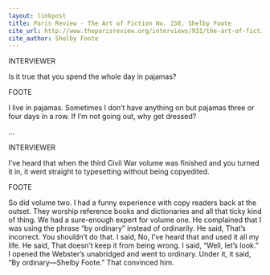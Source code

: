 ```yaml
---
layout: linkpost
title: Paris Review - The Art of Fiction No. 158, Shelby Foote
cite_url: http://www.theparisreview.org/interviews/931/the-art-of-fiction-no-158-shelby-foote
cite_author: Shelby Foote
---
```

INTERVIEWER
  

  
Is it true that you spend the whole day in pajamas?  
  

  
FOOTE
  

  
I live in pajamas. Sometimes I don’t have anything on but pajamas three or four days in a row. If I’m not going out, why get dressed?  
  

  
...
  

  
INTERVIEWER
  

  
I’ve heard that when the third Civil War volume was finished and you turned it in, it went straight to typesetting without being copyedited.  
  

  
FOOTE
  

  
So did volume two. I had a funny experience with copy readers back at the outset. They worship reference books and dictionaries and all that ticky kind of thing. We had a sure-enough expert for volume one. He complained that I was using the phrase “by ordinary” instead of ordinarily. He said, That’s incorrect. You shouldn’t do that. I said, No, I’ve heard that and used it all my life. He said, That doesn’t keep it from being wrong. I said, “Well, let’s look.” I opened the Webster’s unabridged and went to ordinary. Under it, it said, “By ordinary—Shelby Foote.” That convinced him.    

